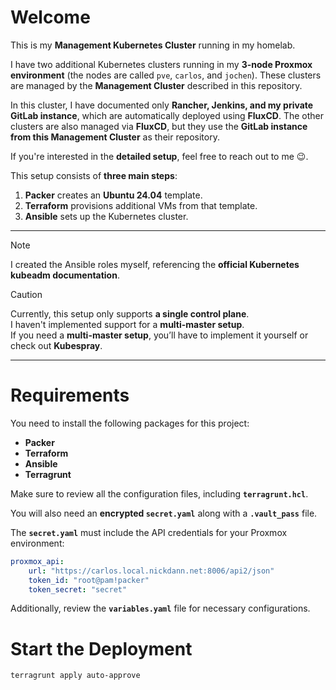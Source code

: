 # **Welcome**
This is my **Management Kubernetes Cluster** running in my homelab.  

I have two additional Kubernetes clusters running in my **3-node Proxmox environment** (the nodes are called `pve`, `carlos`, and `jochen`). These clusters are managed by the **Management Cluster** described in this repository.

In this cluster, I have documented only **Rancher, Jenkins, and my private GitLab instance**, which are automatically deployed using **FluxCD**. The other clusters are also managed via **FluxCD**, but they use the **GitLab instance from this Management Cluster** as their repository.

If you're interested in the **detailed setup**, feel free to reach out to me 😉.

This setup consists of **three main steps**:  
1. **Packer** creates an **Ubuntu 24.04** template.  
2. **Terraform** provisions additional VMs from that template.  
3. **Ansible** sets up the Kubernetes cluster.

---

> [!NOTE]  
> I created the Ansible roles myself, referencing the **official Kubernetes kubeadm documentation**.  

> [!CAUTION]  
> Currently, this setup only supports **a single control plane**.  
> I haven't implemented support for a **multi-master setup**.  
> If you need a **multi-master setup**, you’ll have to implement it yourself or check out **Kubespray**.  

---


# **Requirements**  
You need to install the following packages for this project:  
- **Packer**  
- **Terraform**  
- **Ansible**  
- **Terragrunt**  

Make sure to review all the configuration files, including **`terragrunt.hcl`**.  

You will also need an **encrypted `secret.yaml`** along with a **`.vault_pass`** file.  

The **`secret.yaml`** must include the API credentials for your Proxmox environment:  

```yaml
proxmox_api:
    url: "https://carlos.local.nickdann.net:8006/api2/json"
    token_id: "root@pam!packer"
    token_secret: "secret"
```

Additionally, review the **`variables.yaml`** file for necessary configurations.

# **Start the Deployment**
```bash
terragrunt apply auto-approve
```